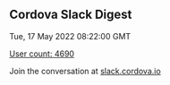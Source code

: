 ## Cordova Slack Digest
Tue, 17 May 2022 08:22:00 GMT

[User count: 4690](https://cordova.slack.com/)


Join the conversation at [slack.cordova.io](http://slack.cordova.io/)
